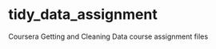 tidy_data_assignment
====================

Coursera Getting and Cleaning Data course assignment files
